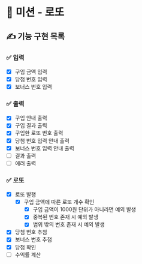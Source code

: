 # 🚀 미션 - 로또

## ✍ 기능 구현 목록

### ✅ 입력
- [x] 구입 금액 입력
- [x] 당첨 번호 입력
- [x] 보너스 번호 입력

### ✅ 출력
- [x] 구입 안내 출력
- [x] 구입 결과 출력
- [x] 구입한 로또 번호 출력
- [x] 당첨 번호 입력 안내 출력
- [x] 보너스 번호 입력 안내 출력
- [ ] 결과 출력
- [ ] 에러 출력

### ✅ 로또
- [x] 로또 발행
  - [x] 구입 금액에 따른 로또 개수 확인
    - [x] 구입 금액이 1000원 단위가 아니라면 예외 발생
    - [x] 중복된 번호 존재 시 예외 발생
    - [x] 범위 밖의 번호 존재 시 예외 발생
- [x] 당첨 번호 추첨
- [x] 보너스 번호 추첨
- [x] 당첨 확인
- [ ] 수익률 계산
